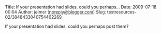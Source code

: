Title: If your presentation had slides, could you perhaps...
Date: 2009-07-18 00:04
Author: jelmer (noreply@blogger.com)
Slug: testresources-02/3848433040754462269

If your presentation had slides, could you perhaps post them?

